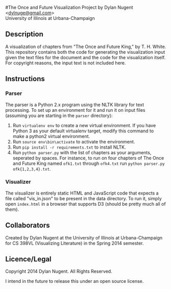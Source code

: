 #The Once and Future Visualization
Project by Dylan Nugent &lt;dylnuge@gmail.com&gt;  
University of Illinois at Urbana-Champaign

## Description

A visualization of chapters from "The Once and Future King," by T. H. White.
This repository contains both the code for generating the visualization input
given the text files for the document and the code for the visualization itself.
For copyright reasons, the input text is not included here.

## Instructions

### Parser

The parser is a Python 2.x program using the NLTK library for text processing.
To set up an environment for it and run it on input files (assuming you are
starting in the `parser` directory):

1. Run `virtualenv env` to create a new virtual environment. If you have Python
   3 as your default virtualenv target, modify this command to make a python2
   virtual environment.
2. Run `source env\bin\activate` to activate the environment.
3. Run `pip install -r requirements.txt` to install NLTK.
4. Run `python parser.py` with the list of chapters as your arguments, seperated
   by spaces. For instance, to run on four chapters of The Once and Future King
   named `ofk1.txt` through `ofk4.txt` run `python parser.py ofk{1,2,3,4}.txt`.

### Visualizer

The visualizer is entirely static HTML and JavaScript code that expects a file
called "vis\_in.json" to be present in the data directory. To run it, simply
open `index.html` in a browser that supports D3 (should be pretty much all of
them).

## Collaborators

Created by Dylan Nugent at the University of Illinois at Urbana-Champaign for CS
398VL (Visualizing Literature) in the Spring 2014 semester.

## Licence/Legal

Copyright 2014 Dylan Nugent. All Rights Reserved.

I intend in the future to release this under an open source license.
